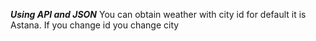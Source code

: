***Using API and JSON***
You can obtain weather with city id
for default it is Astana.
If you change id you change city
